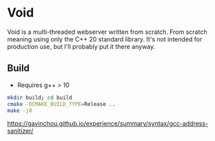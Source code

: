 # Void
Void is a multi-threaded webserver written from scratch. From scratch meaning using only the C++ 20 standard library. It's not intended for production use, but I'll probably put it there anyway. 


## Build

- Requires g++ > 10


```sh
mkdir build; cd build
cmake -DCMAKE_BUILD_TYPE=Release ..
make -j8
```

https://gavinchou.github.io/experience/summary/syntax/gcc-address-sanitizer/